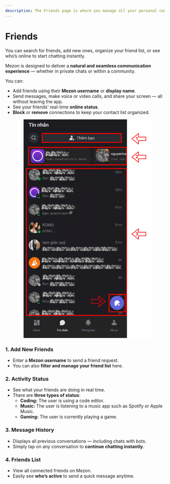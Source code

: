 ```yaml
---
description: The Friends page is where you manage all your personal connections on Mezon.
---
```


# Friends

You can search for friends, add new ones, organize your friend list, or see who’s online to start chatting instantly.&#x20;

Mezon is designed to deliver a **natural and seamless communication experience** — whether in private chats or within a community.

You can:

* Add friends using their **Mezon username** or **display name**.
* Send messages, make voice or video calls, and share your screen — all without leaving the app.
* See your friends’ real-time **online status**.
* **Block** or **remove** connections to keep your contact list organized.

<figure><img src="../.gitbook/assets/image (142).png" alt=""><figcaption></figcaption></figure>

### **1. Add New Friends**

* Enter a **Mezon username** to send a friend request.
* You can also **filter and manage your friend list** here.

### **2. Activity Status**

* See what your friends are doing in real time.
* There are **three types of status**:
  * **Coding:** The user is using a code editor.
  * **Music:** The user is listening to a music app such as Spotify or Apple Music.
  * **Gaming:** The user is currently playing a game.

### **3. Message History**

* Displays all previous conversations — including chats with bots.
* Simply tap on any conversation to **continue chatting instantly**.

### **4. Friends List**

* View all connected friends on Mezon.
* Easily see **who’s active** to send a quick message anytime.

